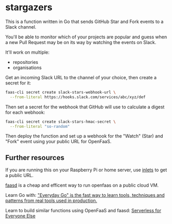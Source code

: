 # stargazers

This is a function written in Go that sends GitHub Star and Fork events to a Slack channel.

You'll be able to monitor which of your projects are popular and guess when a new Pull Request may be on its way by watching the events on Slack.

It'll work on multiple:

* repositories
* organisations

Get an incoming Slack URL to the channel of your choice, then create a secret for it:

```bash
faas-cli secret create slack-stars-webhook-url \
  --from-literal https://hooks.slack.com/services/abc/xyz/def
```

Then set a secret for the webhook that GitHub will use to calculate a digest for each webhook:

```bash
faas-cli secret create slack-stars-hmac-secret \
  --from-literal "so-random"
```

Then deploy the function and set up a webhook for the "Watch" (Star) and "Fork" event using your public URL for OpenFaaS.

## Further resources

If you are running this on your Raspberry Pi or home server, use [inlets](https://inlets.dev) to get a public URL.

[faasd](https://github.com/openfaas/faasd) is a cheap and efficent way to run openfaas on a public cloud VM.

Learn Go with: ["Everyday Go" is the fast way to learn tools, techniques and patterns from real tools used in production.](https://openfaas.gumroad.com/l/everyday-golang) 

Learn to build similar functions using OpenFaaS and faasd: [Serverless for Everyone Else](https://gumroad.com/l/serverless-for-everyone-else)

